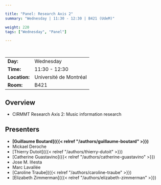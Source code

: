 ```yaml
---

title: "Panel: Research Axis 2"
summary: "Wednesday | 11:30 - 12:30 | B421 (UdeM)"

weight: 220
tags: ["Wednesday", "Panel"]

---
```


<br>

| | |
| - | - |
| **Day:** | Wednesday |
| **Time:** | 11:30 - 12:30 |
| **Location:** | Université de Montréal |
| **Room:** | B421 |

## Overview

- CIRMMT Research Axis 2: Music information research

## Presenters

- **[Guillaume Boutard]({{< relref "/authors/guillaume-boutard" >}})**
- Mickael Deroche
- [Thierry Dutoit]({{< relref "/authors/thierry-dutoit" >}})
- [Catherine Guastavino]({{< relref "/authors/catherine-guastavino" >}})
- Jose M. Iñesta
- Marc Lavallée
- [Caroline Traube]({{< relref "/authors/caroline-traube" >}})
- [Elizabeth Zimmerman]({{< relref "/authors/elizabeth-zimmerman" >}})